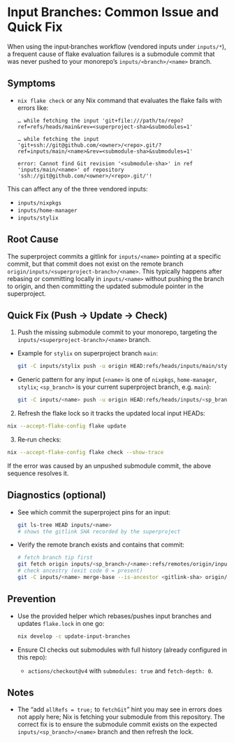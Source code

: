 # Input Branches: Common Issue and Quick Fix

When using the input‑branches workflow (vendored inputs under `inputs/*`), a frequent cause of flake evaluation failures is a submodule commit that was never pushed to your monorepo’s `inputs/<branch>/<name>` branch.

## Symptoms

- `nix flake check` or any Nix command that evaluates the flake fails with errors like:

  ```
  … while fetching the input 'git+file:///path/to/repo?ref=refs/heads/main&rev=<superproject-sha>&submodules=1'

  … while fetching the input 'git+ssh://git@github.com/<owner>/<repo>.git/?ref=inputs/main/<name>&rev=<submodule-sha>&submodules=1'

  error: Cannot find Git revision '<submodule-sha>' in ref 'inputs/main/<name>' of repository 'ssh://git@github.com/<owner>/<repo>.git/'!
  ```

This can affect any of the three vendored inputs:

- `inputs/nixpkgs`
- `inputs/home-manager`
- `inputs/stylix`

## Root Cause

The superproject commits a gitlink for `inputs/<name>` pointing at a specific commit, but that commit does not exist on the remote branch `origin/inputs/<superproject-branch>/<name>`. This typically happens after rebasing or committing locally in `inputs/<name>` without pushing the branch to origin, and then committing the updated submodule pointer in the superproject.

## Quick Fix (Push → Update → Check)

1. Push the missing submodule commit to your monorepo, targeting the `inputs/<superproject-branch>/<name>` branch.

- Example for `stylix` on superproject branch `main`:

  ```bash
  git -C inputs/stylix push -u origin HEAD:refs/heads/inputs/main/stylix
  ```

- Generic pattern for any input (`<name>` is one of `nixpkgs`, `home-manager`, `stylix`; `<sp_branch>` is your current superproject branch, e.g. `main`):

  ```bash
  git -C inputs/<name> push -u origin HEAD:refs/heads/inputs/<sp_branch>/<name>
  ```

2. Refresh the flake lock so it tracks the updated local input HEADs:

```bash
nix --accept-flake-config flake update
```

3. Re‑run checks:

```bash
nix --accept-flake-config flake check --show-trace
```

If the error was caused by an unpushed submodule commit, the above sequence resolves it.

## Diagnostics (optional)

- See which commit the superproject pins for an input:

  ```bash
  git ls-tree HEAD inputs/<name>
  # shows the gitlink SHA recorded by the superproject
  ```

- Verify the remote branch exists and contains that commit:

  ```bash
  # fetch branch tip first
  git fetch origin inputs/<sp_branch>/<name>:refs/remotes/origin/inputs/<sp_branch>/<name>
  # check ancestry (exit code 0 = present)
  git -C inputs/<name> merge-base --is-ancestor <gitlink-sha> origin/inputs/<sp_branch>/<name>
  ```

## Prevention

- Use the provided helper which rebases/pushes input branches and updates `flake.lock` in one go:

  ```bash
  nix develop -c update-input-branches
  ```

- Ensure CI checks out submodules with full history (already configured in this repo):
  - `actions/checkout@v4` with `submodules: true` and `fetch-depth: 0`.

## Notes

- The “add `allRefs = true;` to `fetchGit`” hint you may see in errors does not apply here; Nix is fetching your submodule from this repository. The correct fix is to ensure the submodule commit exists on the expected `inputs/<sp_branch>/<name>` branch and then refresh the lock.
